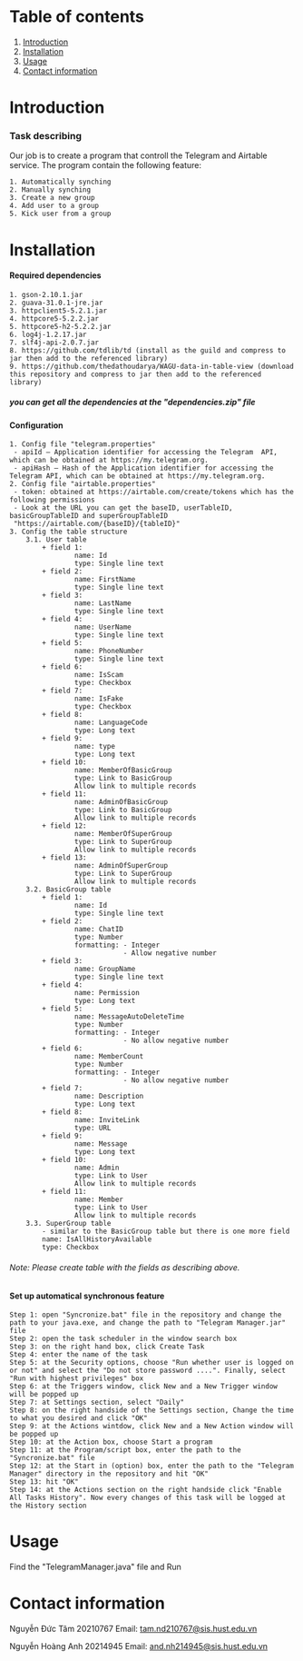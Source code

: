 # Table of contents

1. [Introduction](#introduction)
2. [Installation](#install)
3. [Usage](#usage)
4. [Contact information](#contact)

# Introduction <a name="introduction"></a>
### Task describing 
Our job is to create a program that controll the Telegram and Airtable service. The program contain the following feature:
    
    1. Automatically synching
    2. Manually synching
    3. Create a new group
    4. Add user to a group
    5. Kick user from a group

# Installation <a name="install"></a>
#### Required dependencies
    1. gson-2.10.1.jar
    2. guava-31.0.1-jre.jar
    3. httpclient5-5.2.1.jar
    4. httpcore5-5.2.2.jar
    5. httpcore5-h2-5.2.2.jar
    6. log4j-1.2.17.jar
    7. slf4j-api-2.0.7.jar
    8. https://github.com/tdlib/td (install as the guild and compress to jar then add to the referenced library)
    9. https://github.com/thedathoudarya/WAGU-data-in-table-view (download this repository and compress to jar then add to the referenced library)
##### you can get all the dependencies at the "dependencies.zip" file
#### Configuration
    1. Config file "telegram.properties"
     - apiId — Application identifier for accessing the Telegram  API, which can be obtained at https://my.telegram.org.
     - apiHash — Hash of the Application identifier for accessing the Telegram API, which can be obtained at https://my.telegram.org.
    2. Config file "airtable.properties"
     - token: obtained at https://airtable.com/create/tokens which has the following permissions
     - Look at the URL you can get the baseID, userTableID, basicGroupTableID and superGroupTableID
     "https://airtable.com/{baseID}/{tableID}"
    3. Config the table structure
        3.1. User table
            + field 1: 
                    name: Id
                    type: Single line text
            + field 2:
                    name: FirstName 
                    type: Single line text
            + field 3:
                    name: LastName
                    type: Single line text
            + field 4:
                    name: UserName
                    type: Single line text
            + field 5:
                    name: PhoneNumber
                    type: Single line text
            + field 6: 
                    name: IsScam
                    type: Checkbox
            + field 7: 
                    name: IsFake
                    type: Checkbox
            + field 8:
                    name: LanguageCode
                    type: Long text
            + field 9:
                    name: type
                    type: Long text
            + field 10:
                    name: MemberOfBasicGroup
                    type: Link to BasicGroup
                    Allow link to multiple records
            + field 11:
                    name: AdminOfBasicGroup
                    type: Link to BasicGroup
                    Allow link to multiple records
            + field 12:
                    name: MemberOfSuperGroup
                    type: Link to SuperGroup
                    Allow link to multiple records
            + field 13:
                    name: AdminOfSuperGroup
                    type: Link to SuperGroup
                    Allow link to multiple records
        3.2. BasicGroup table
            + field 1: 
                    name: Id
                    type: Single line text
            + field 2:
                    name: ChatID
                    type: Number
                    formatting: - Integer
                                - Allow negative number
            + field 3: 
                    name: GroupName
                    type: Single line text
            + field 4:
                    name: Permission
                    type: Long text
            + field 5:
                    name: MessageAutoDeleteTime
                    type: Number
                    formatting: - Integer
                                - No allow negative number
            + field 6:
                    name: MemberCount
                    type: Number
                    formatting: - Integer
                                - No allow negative number
            + field 7: 
                    name: Description
                    type: Long text
            + field 8:
                    name: InviteLink
                    type: URL
            + field 9: 
                    name: Message
                    type: Long text
            + field 10:
                    name: Admin
                    type: Link to User
                    Allow link to multiple records
            + field 11:
                    name: Member
                    type: Link to User
                    Allow link to multiple records
        3.3. SuperGroup table
            - similar to the BasicGroup table but there is one more field
            name: IsAllHistoryAvailable
            type: Checkbox
###### Note: Please create table with the fields as describing above.
#### Set up automatical synchronous feature
    Step 1: open "Syncronize.bat" file in the repository and change the path to your java.exe, and change the path to "Telegram Manager.jar" file
    Step 2: open the task scheduler in the window search box
    Step 3: on the right hand box, click Create Task
    Step 4: enter the name of the task
    Step 5: at the Security options, choose "Run whether user is logged on or not" and select the "Do not store password ....". Finally, select "Run with highest privileges" box
    Step 6: at the Triggers window, click New and a New Trigger window will be popped up
    Step 7: at Settings section, select "Daily"
    Step 8: on the right handside of the Settings section, Change the time to what you desired and click "OK"
    Step 9: at the Actions wintdow, click New and a New Action window will be popped up
    Step 10: at the Action box, choose Start a program
    Step 11: at the Program/script box, enter the path to the "Syncronize.bat" file
    Step 12: at the Start in (option) box, enter the path to the "Telegram Manager" directory in the repository and hit "OK"
    Step 13: hit "OK"
    Step 14: at the Actions section on the right handside click "Enable All Tasks History". Now every changes of this task will be logged at the History section
# Usage <a name="usage"></a>
Find the "TelegramManager.java" file and Run

# Contact information <a name="contact"></a>
Nguyễn Đức Tâm 20210767
Email: tam.nd210767@sis.hust.edu.vn

Nguyễn Hoàng Anh 20214945
Email: and.nh214945@sis.hust.edu.vn